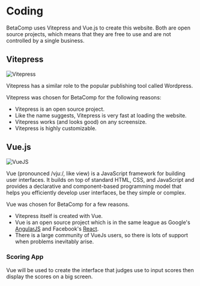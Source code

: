 # Coding

BetaComp uses Vitepress and Vue.js to create this website. Both are open source projects, which means that they are free to use and are not controlled by a single business. 


## Vitepress

![Vitepress](/Vitepress.png)

Vitepress has a similar role to the popular publishing tool called Wordpress.

Vitepress was chosen for BetaComp for the following reasons:

- Vitepress is an open source project.
- Like the name suggests, Vitepress is very fast at loading the website.
- Vitepress works (and looks good) on any screensize.
- Vitepress is highly customizable.


## Vue.js

![VueJS](/VueJS.jpeg)

Vue (pronounced /vjuː/, like view) is a JavaScript framework for building user interfaces. It builds on top of standard HTML, CSS, and JavaScript and provides a declarative and component-based programming model that helps you efficiently develop user interfaces, be they simple or complex.

Vue was chosen for BetaComp for a few reasons. 

- Vitepress itself is created with Vue.
- Vue is an open source project which is in the same league as Google's [AngularJS](https://angularjs.org/) and Facebook's [React](https://react.dev/).
- There is a large community of VueJs users, so there is lots of support when problems inevitably arise.


### Scoring App

Vue will be used to create the interface that judges use to input scores then display the scores on a big screen.

